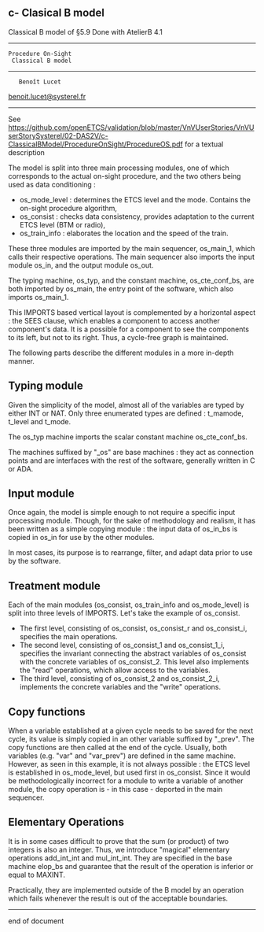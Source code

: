 c- Clasical B model
----

Classical B model of §5.9
Done with AtelierB 4.1

**************************
    Procedure On-Sight
     Classical B model
**************************
       Benoît Lucet
 benoit.lucet@systerel.fr
**************************

See https://github.com/openETCS/validation/blob/master/VnVUserStories/VnVUserStorySysterel/02-DAS2V/c-ClassicalBModel/ProcedureOnSight/ProcedureOS.pdf for a textual description

The model is split into three main processing modules, one of which corresponds to the actual on-sight procedure,
and the two others being used as data conditioning :
* os_mode_level : determines the ETCS level and the mode. Contains the on-sight procedure algorithm,
* os_consist : checks data consistency, provides adaptation to the current ETCS level (BTM or radio),
* os_train_info : elaborates the location and the speed of the train.

These three modules are imported by the main sequencer, os_main_1, which calls their respective operations.
The main sequencer also imports the input module os_in, and the output module os_out.

The typing machine, os_typ, and the constant machine, os_cte_conf_bs, are both imported by os_main, the entry point
of the software, which also imports os_main_1.

This IMPORTS based vertical layout is complemented by a horizontal aspect : the SEES clause, which enables a component
to access another component's data. It is a possible for a component to see the components to its left, but not to its right.
Thus, a cycle-free graph is maintained.

The following parts describe the different modules in a more in-depth manner.

Typing module
----

Given the simplicity of the model, almost all of the variables are typed by either INT or NAT.
Only three enumerated types are defined : t_mamode, t_level and t_mode.

The os_typ machine imports the scalar constant machine os_cte_conf_bs.

The machines suffixed by "_os" are base machines : they act as connection points and are interfaces
with the rest of the software, generally written in C or ADA.

Input module
----

Once again, the model is simple enough to not require a specific input processing module.
Though, for the sake of methodology and realism, it has been written as a simple copying module :
the input data of os_in_bs is copied in os_in for use by the other modules.

In most cases, its purpose is to rearrange, filter, and adapt data prior to use by the software.

Treatment module
----

Each of the main modules (os_consist, os_train_info and os_mode_level) is split into three levels
of IMPORTS. Let's take the example of os_consist.

* The first level, consisting of os_consist, os_consist_r and os_consist_i, specifies the main operations.
* The second level, consisting of os_consist_1 and os_consist_1_i, specifies the invariant connecting the
abstract variables of os_consist with the concrete variables of os_consist_2. This level also implements the
"read" operations, which allow access to the variables.
* The third level, consisting of os_consist_2 and os_consist_2_i, implements the concrete variables and
the "write" operations.

Copy functions
----

When a variable established at a given cycle needs to be saved for the next cycle, its value is simply copied
in an other variable suffixed by "_prev". The copy functions are then called at the end of the cycle.
Usually, both variables (e.g. "var" and "var_prev") are defined in the same machine. However, as seen in this
example, it is not always possible : the ETCS level is established in os_mode_level, but used first in os_consist.
Since it would be methodologically incorrect for a module to write a variable of another module, the copy operation
is - in this case - deported in the main sequencer.

Elementary Operations
----

It is in some cases difficult to prove that the sum (or product) of two integers is also an integer.
Thus, we introduce "magical" elementary operations add_int_int and mul_int_int.
They are specified in the base machine elop_bs and guarantee that the result of the operation is inferior or equal to MAXINT.

Practically, they are implemented outside of the B model by an operation which fails whenever the result is out of the acceptable
boundaries.

----
end of document
